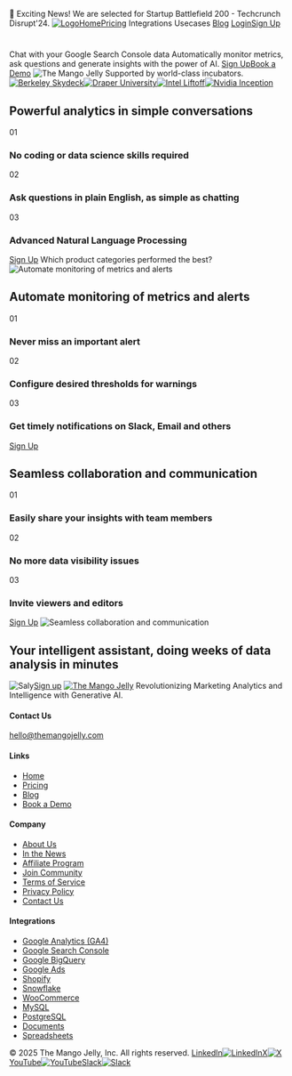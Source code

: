 🚀 Exciting News! We are selected for Startup Battlefield 200 - Techcrunch Disrupt'24.
[![Logo](https://themangojelly.com/images/logo/logo-light.svg)](https://themangojelly.com/integrations/</>)[Home](https://themangojelly.com/integrations/</>)[Pricing](https://themangojelly.com/integrations/</pricing>)
Integrations
Usecases
[Blog](https://themangojelly.com/integrations/</blog>)
[Login](https://themangojelly.com/integrations/<https:/app.themangojelly.com/login>)[Sign Up](https://themangojelly.com/integrations/<https:/app.themangojelly.com/signup>)
# 
Chat with your Google Search Console data
Automatically monitor metrics, ask questions and generate insights with the power of AI.
[Sign Up](https://themangojelly.com/integrations/<https:/app.themangojelly.com/signup>)[Book a Demo](https://themangojelly.com/integrations/<https:/calendly.com/divya-themangojelly/intro>)
![The Mango Jelly](https://themangojelly.com/images/hero/the-mango-jelly-hero.min.svg)
Supported by world-class incubators.
[![Berkeley Skydeck](https://themangojelly.com/images/incubation/tmj-berkely-skydeck-pad13.svg)](https://themangojelly.com/integrations/<#>)[![Draper University](https://themangojelly.com/_next/image?url=%2Fimages%2Fincubation%2Ftmj-draper-university.png&w=384&q=75)](https://themangojelly.com/integrations/<#>)[![Intel Liftoff](https://themangojelly.com/_next/image?url=%2Fimages%2Fincubation%2Ftmj-intel-liftoff.png&w=256&q=75)](https://themangojelly.com/integrations/<#>)[![Nvidia Inception](https://themangojelly.com/_next/image?url=%2Fimages%2Fincubation%2Ftmj-nvidia-inception.webp&w=384&q=75)](https://themangojelly.com/integrations/<#>)
## Powerful analytics in simple conversations
01
### No coding or data science skills required
02
### Ask questions in plain English, as simple as chatting
03
### Advanced Natural Language Processing
[Sign Up](https://themangojelly.com/integrations/<https:/app.themangojelly.com/signup>)
Which product categories performed the best?
![Automate monitoring of metrics and alerts](https://themangojelly.com/images/homeinfopanels/tmj-home-prompts.min.svg)
## Automate monitoring of metrics and alerts
01
### Never miss an important alert
02
### Configure desired thresholds for warnings
03
### Get timely notifications on Slack, Email and others
[Sign Up](https://themangojelly.com/integrations/<https:/app.themangojelly.com/signup>)
## Seamless collaboration and communication
01
### Easily share your insights with team members
02
### No more data visibility issues
03
### Invite viewers and editors
[Sign Up](https://themangojelly.com/integrations/<https:/app.themangojelly.com/signup>)
![Seamless collaboration and communication](https://themangojelly.com/images/homeinfopanels/tmj-home-collab.min.svg)
## Your intelligent assistant, doing weeks of data analysis in minutes
![Saly](https://themangojelly.com/_next/image?url=%2Fimages%2Fshape%2Fshape-06.png&w=640&q=75)[Sign up](https://themangojelly.com/integrations/<https:/app.themangojelly.com/signup>)
[![The Mango Jelly](https://themangojelly.com/images/logo/logo-light.svg)](https://themangojelly.com/integrations/</>)
Revolutionizing Marketing Analytics and Intelligence with Generative AI.
#### Contact Us
hello@themangojelly.com
#### Links
  * [Home](https://themangojelly.com/integrations/</>)
  * [Pricing](https://themangojelly.com/integrations/</pricing>)
  * [Blog](https://themangojelly.com/integrations/</blog>)
  * [Book a Demo](https://themangojelly.com/integrations/<https:/calendly.com/divya-themangojelly/intro>)


#### Company
  * [About Us](https://themangojelly.com/integrations/</about-us>)
  * [In the News](https://themangojelly.com/integrations/</newsroom>)
  * [Affiliate Program](https://themangojelly.com/integrations/</affiliate-program>)
  * [Join Community](https://themangojelly.com/integrations/<https:/join.slack.com/t/the-mango-jelly/shared_invite/zt-2p2q3hwph-te2qS2FGPS69jCNeLcetsw>)
  * [Terms of Service](https://themangojelly.com/integrations/</terms>)
  * [Privacy Policy](https://themangojelly.com/integrations/</privacy>)
  * [Contact Us](https://themangojelly.com/integrations/</contact-us>)


#### Integrations
  * [Google Analytics (GA4)](https://themangojelly.com/integrations/</integrations/google-analytics>)
  * [Google Search Console](https://themangojelly.com/integrations/</integrations/google-search-console>)
  * [Google BigQuery](https://themangojelly.com/integrations/</integrations/google-bigquery>)
  * [Google Ads](https://themangojelly.com/integrations/</integrations/google-ads>)
  * [Shopify](https://themangojelly.com/integrations/</integrations/shopify>)
  * [Snowflake](https://themangojelly.com/integrations/</integrations/snowflake>)
  * [WooCommerce](https://themangojelly.com/integrations/</integrations/woocommerce>)
  * [MySQL](https://themangojelly.com/integrations/</integrations/mysql>)
  * [PostgreSQL](https://themangojelly.com/integrations/</integrations/postgresql>)
  * [Documents](https://themangojelly.com/integrations/</integrations/documents>)
  * [Spreadsheets](https://themangojelly.com/integrations/</integrations/spreadsheets>)


© 2025 The Mango Jelly, Inc. All rights reserved.
[LinkedIn![LinkedIn](https://themangojelly.com/images/social/linkedin.svg)](https://themangojelly.com/integrations/<https:/www.linkedin.com/company/themangojelly/>)[X![X](https://themangojelly.com/images/social/x.svg)](https://themangojelly.com/integrations/<https:/x.com/themangojelly>)[YouTube![YouTube](https://themangojelly.com/images/social/youtube.svg)](https://themangojelly.com/integrations/<https:/www.youtube.com/@TheMangoJelly>)[Slack![Slack](https://themangojelly.com/images/social/slack.svg)](https://themangojelly.com/integrations/<https:/join.slack.com/t/the-mango-jelly/shared_invite/zt-2p2q3hwph-te2qS2FGPS69jCNeLcetsw>)
